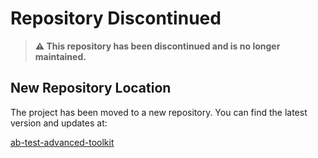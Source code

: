 # Repository Discontinued

> **⚠️ This repository has been discontinued and is no longer maintained.**

## New Repository Location

The project has been moved to a new repository. You can find the latest version and updates at:

[ab-test-advanced-toolkit](https://github.com/dmitry-brazhenko/ab-test-advanced-toolkit)


